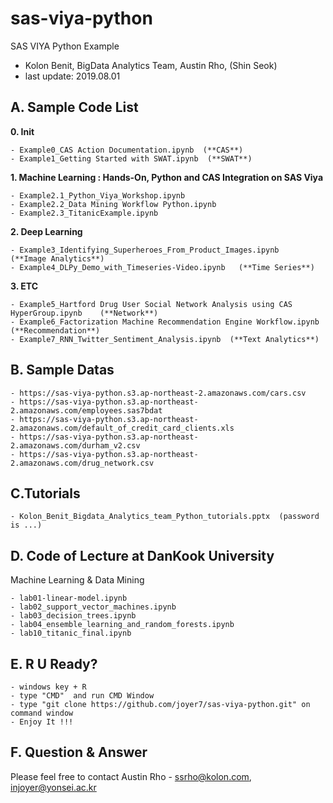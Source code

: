 
# sas-viya-python
SAS VIYA Python Example
- Kolon Benit, BigData Analytics Team, Austin Rho, (Shin Seok)
- last update: 2019.08.01 

## A. Sample Code List
**0. Init**

    - Example0_CAS Action Documentation.ipynb  (**CAS**)
    - Example1_Getting Started with SWAT.ipynb  (**SWAT**)

**1. Machine Learning : Hands-On, Python and CAS Integration on SAS Viya**

    - Example2.1_Python_Viya_Workshop.ipynb
    - Example2.2_Data Mining Workflow Python.ipynb
    - Example2.3_TitanicExample.ipynb

**2. Deep Learning**

    - Example3_Identifying_Superheroes_From_Product_Images.ipynb   (**Image Analytics**)
    - Example4_DLPy_Demo_with_Timeseries-Video.ipynb   (**Time Series**)

**3. ETC**

    - Example5_Hartford Drug User Social Network Analysis using CAS HyperGroup.ipynb    (**Network**)
    - Example6_Factorization Machine Recommendation Engine Workflow.ipynb (**Recommendation**)
    - Example7_RNN_Twitter_Sentiment_Analysis.ipynb  (**Text Analytics**)

## B. Sample Datas
    - https://sas-viya-python.s3.ap-northeast-2.amazonaws.com/cars.csv
    - https://sas-viya-python.s3.ap-northeast-2.amazonaws.com/employees.sas7bdat
    - https://sas-viya-python.s3.ap-northeast-2.amazonaws.com/default_of_credit_card_clients.xls
    - https://sas-viya-python.s3.ap-northeast-2.amazonaws.com/durham_v2.csv
    - https://sas-viya-python.s3.ap-northeast-2.amazonaws.com/drug_network.csv

## C.Tutorials
    - Kolon_Benit_Bigdata_Analytics_team_Python_tutorials.pptx  (password is ...)
    
## D. Code of Lecture at DanKook University
Machine Learning & Data Mining

    - lab01-linear-model.ipynb
    - lab02_support_vector_machines.ipynb
    - lab03_decision_trees.ipynb
    - lab04_ensemble_learning_and_random_forests.ipynb
    - lab10_titanic_final.ipynb

## E. R U Ready?
    - windows key + R
    - type "CMD"  and run CMD Window
    - type "git clone https://github.com/joyer7/sas-viya-python.git" on command window
    - Enjoy It !!!
    

## F. Question & Answer
Please feel free to contact Austin Rho 
    - ssrho@kolon.com, injoyer@yonsei.ac.kr


